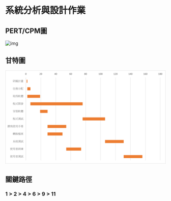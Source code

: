 # 系統分析與設計作業

## PERT/CPM圖
![img](PERT圖.png "PERT/CPM")

## 甘特圖
![img](甘特圖.png "甘特圖")

## 關鍵路徑
### 1 > 2 > 4 > 6 > 9 > 11
